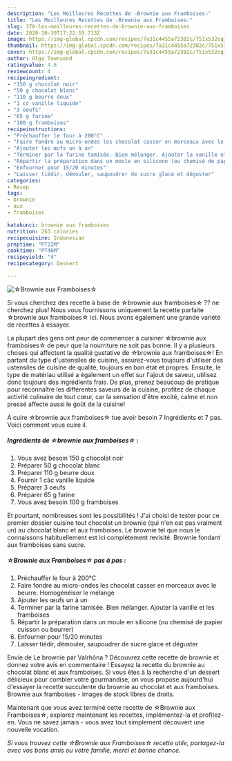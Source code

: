 ```yaml
---
description: "Les Meilleures Recettes de ☆Brownie aux Framboises☆"
title: "Les Meilleures Recettes de ☆Brownie aux Framboises☆"
slug: 370-les-meilleures-recettes-de-brownie-aux-framboises
date: 2020-10-30T17:22:19.713Z
image: https://img-global.cpcdn.com/recipes/7a31c4455a72382c/751x532cq70/☆brownie-aux-framboises☆-photo-principale-de-la-recette.jpg
thumbnail: https://img-global.cpcdn.com/recipes/7a31c4455a72382c/751x532cq70/☆brownie-aux-framboises☆-photo-principale-de-la-recette.jpg
cover: https://img-global.cpcdn.com/recipes/7a31c4455a72382c/751x532cq70/☆brownie-aux-framboises☆-photo-principale-de-la-recette.jpg
author: Olga Townsend
ratingvalue: 4.6
reviewcount: 4
recipeingredient:
- "150 g chocolat noir"
- "50 g chocolat blanc"
- "110 g beurre doux"
- "1 cc vanille liquide"
- "3 oeufs"
- "65 g farine"
- "100 g framboises"
recipeinstructions:
- "Préchauffer le four à 200°C"
- "Faire fondre au micro-ondes les chocolat casser en morceaux avec le beurre. Homogénéiser le mélange"
- "Ajouter les œufs un à un"
- "Terminer par la farine tamisée. Bien mélanger. Ajouter la vanille et les framboises"
- "Répartir la préparation dans un moule en silicone (ou chemisé de papier cuisson ou beurrer)"
- "Enfourner pour 15/20 minutes"
- "Laisser tiédir, démouler, saupoudrer de sucre glace et déguster"
categories:
- Resep
tags:
- brownie
- aux
- framboises

katakunci: brownie aux framboises 
nutrition: 263 calories
recipecuisine: Indonesian
preptime: "PT22M"
cooktime: "PT46M"
recipeyield: "4"
recipecategory: Dessert

---
```



![☆Brownie aux Framboises☆](https://img-global.cpcdn.com/recipes/7a31c4455a72382c/751x532cq70/☆brownie-aux-framboises☆-photo-principale-de-la-recette.jpg)

Si vous cherchez des recette à base de ☆brownie aux framboises☆ ?? ne cherchez plus! Nous vous fournissons uniquement la recette parfaite ☆brownie aux framboises☆ ici. Nous avons également une grande variété de recettes à essayer.

La plupart des gens ont peur de commencer à cuisiner ☆brownie aux framboises☆ de peur que la nourriture ne soit pas bonne. Il y a plusieurs choses qui affectent la qualité gustative de ☆brownie aux framboises☆! En partant du type d'ustensiles de cuisine, assurez-vous toujours d'utiliser des ustensiles de cuisine de qualité, toujours en bon état et propres. Ensuite, le type de matériau utilisé a également un effet sur l'ajout de saveur, utilisez donc toujours des ingrédients frais. De plus, prenez beaucoup de pratique pour reconnaître les différentes saveurs de la cuisine, profitez de chaque activité culinaire de tout cœur, car la sensation d'être excité, calme et non pressé affecte aussi le goût de la cuisine!

<!--inarticleads1-->

À cuire ☆brownie aux framboises☆ tue avoir besoin 7 Ingrédients et 7 pas. Voici comment vous cuire il.

##### Ingrédients de ☆brownie aux framboises☆ :

1. Vous avez besoin 150 g chocolat noir
1. Préparer 50 g chocolat blanc
1. Préparer 110 g beurre doux
1. Fournir 1 càc vanille liquide
1. Préparer 3 oeufs
1. Préparer 65 g farine
1. Vous avez besoin 100 g framboises


Et pourtant, nombreuses sont les possibilités ! J&#39;ai choisi de tester pour ce premier dossier cuisine tout chocolat un brownie (qui n&#39;en est pas vraiment un) au chocolat blanc et aux framboises. Le brownie tel que nous le connaissons habituellement est ici complétement revisité. Brownie fondant aux framboises sans sucre. 

<!--inarticleads2-->

##### ☆Brownie aux Framboises☆ pas à pas :

1. Préchauffer le four à 200°C
1. Faire fondre au micro-ondes les chocolat casser en morceaux avec le beurre. Homogénéiser le mélange
1. Ajouter les œufs un à un
1. Terminer par la farine tamisée. Bien mélanger. Ajouter la vanille et les framboises
1. Répartir la préparation dans un moule en silicone (ou chemisé de papier cuisson ou beurrer)
1. Enfourner pour 15/20 minutes
1. Laisser tiédir, démouler, saupoudrer de sucre glace et déguster


Envie de Le brownie par Valrhôna ? Découvrez cette recette de brownie et donnez votre avis en commentaire ! Essayez la recette du brownie au chocolat blanc et aux framboises. Si vous êtes à la recherche d&#39;un dessert délicieux pour combler votre gourmandise, on vous propose aujourd&#39;hui d&#39;essayer la recette succulente du brownie au chocolat et aux framboises. Brownie aux framboises - images de stock libres de droits. 

<!--inarticleads1-->

<p>
Maintenant que vous avez terminé cette recette de ☆Brownie aux Framboises☆, explorez maintenant les recettes, implémentez-la et profitez-en. Vous ne savez jamais - vous avez tout simplement découvert une nouvelle vocation.
</p>

<p>
<i>Si vous trouvez cette ☆Brownie aux Framboises☆ recette utile, partagez-la avec vos bons amis ou votre famille, merci et bonne chance.</i>
</p>
